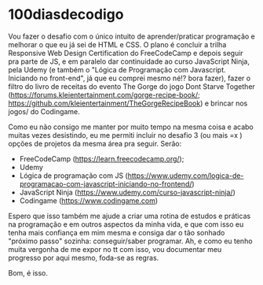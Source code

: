 # 100diasdecodigo

Vou fazer o desafio com o único intuito de aprender/praticar programação e melhorar o que eu já sei de HTML e CSS. 
O plano é concluir a trilha Responsive Web Design Certification do FreeCodeCamp e depois seguir pra parte de JS, e em paralelo dar continuidade ao curso JavaScript Ninja, pela Udemy (e também o "Lógica de Programação com Javascript. Iniciando no front-end", já que eu comprei mesmo né!? bora fazer), fazer o filtro do livro de receitas do evento The Gorge do jogo Dont Starve Together (https://forums.kleientertainment.com/gorge-recipe-book/; https://github.com/kleientertainment/TheGorgeRecipeBook) e brincar nos jogos/ do Codingame.

Como eu não consigo me manter por muito tempo na mesma coisa e acabo muitas vezes desistindo, eu me permiti incluir no desafio 3 (ou mais =x ) opções de projetos da mesma área pra seguir. Serão:
 - FreeCodeCamp (https://learn.freecodecamp.org/);
 - Udemy
  - Lógica de programação com JS (https://www.udemy.com/logica-de-programacao-com-javascript-iniciando-no-frontend/)
  - JavaScript Ninja (https://www.udemy.com/curso-javascript-ninja/)
 - Codingame (https://www.codingame.com)

Espero que isso também me ajude a criar uma rotina de estudos e práticas na programação e em outros aspectos da minha vida, e que com isso eu tenha mais confiança em mim mesma e consiga dar o tão sonhado "próximo passo" sozinha: conseguir/saber programar. Ah, e como eu tenho muita vergonha de me expor no tt com isso, vou documentar meu progresso por aqui mesmo, foda-se as regras.

Bom, é isso.
